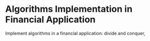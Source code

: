# Algorithms Implementation in Financial Application 
 Implement algorithms in a financial application: divide and conquer, 
